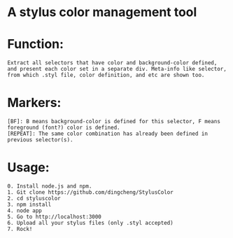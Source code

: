 A stylus color management tool
============

Function:
============
	Extract all selectors that have color and background-color defined, and present each color set in a separate div. Meta-info like selector, from which .styl file, color definition, and etc are shown too.
Markers:
============
	[BF]: B means background-color is defined for this selector, F means foreground (font?) color is defined.
	[REPEAT]: The same color combination has already been defined in previous selector(s).

Usage:
============
	0. Install node.js and npm.
	1. Git clone https://github.com/dingcheng/StylusColor
	2. cd styluscolor
	3. npm install
	4. node app
	5. Go to http://localhost:3000
	6. Upload all your stylus files (only .styl accepted)
	7. Rock!